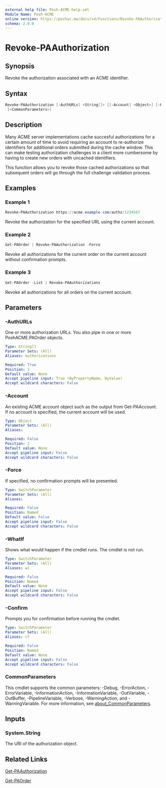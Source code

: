 ```yaml
---
external help file: Posh-ACME-help.xml
Module Name: Posh-ACME
online version: https://poshac.me/docs/v4/Functions/Revoke-PAAuthorization/
schema: 2.0.0
---
```


# Revoke-PAAuthorization

## Synopsis

Revoke the authorization associated with an ACME identifier.

## Syntax

```powershell
Revoke-PAAuthorization [-AuthURLs] <String[]> [[-Account] <Object>] [-Force] [-WhatIf] [-Confirm]
 [<CommonParameters>]
```

## Description

Many ACME server implementations cache succesful authorizations for a certain amount of time to avoid requiring an account to re-authorize identifiers for additional orders submitted during the cache window. This can make testing authorization challenges in a client more cumbersome by having to create new orders with uncached identifiers. 

This function allows you to revoke those cached authorizations so that subsequent orders will go through the full challenge validation process.

## Examples

### Example 1

```powershell
Revoke-PAAuthorization https://acme.example.com/authz/1234567
```

Revoke the authorization for the specified URL using the current account.

### Example 2

```powershell
Get-PAOrder | Revoke-PAAuthorization -Force
```

Revoke all authorizations for the current order on the current account without confirmation prompts.

### Example 3

```powershell
Get-PAOrder -List | Revoke-PAAuthorizations
```

Revoke all authorizations for all orders on the current account.

## Parameters

### -AuthURLs
One or more authorization URLs.
You also pipe in one or more PoshACME.PAOrder objects.

```yaml
Type: String[]
Parameter Sets: (All)
Aliases: authorizations

Required: True
Position: 1
Default value: None
Accept pipeline input: True (ByPropertyName, ByValue)
Accept wildcard characters: False
```

### -Account
An existing ACME account object such as the output from Get-PAAccount.
If no account is specified, the current account will be used.

```yaml
Type: Object
Parameter Sets: (All)
Aliases:

Required: False
Position: 2
Default value: None
Accept pipeline input: False
Accept wildcard characters: False
```

### -Force
If specified, no confirmation prompts will be presented.

```yaml
Type: SwitchParameter
Parameter Sets: (All)
Aliases:

Required: False
Position: Named
Default value: False
Accept pipeline input: False
Accept wildcard characters: False
```

### -WhatIf
Shows what would happen if the cmdlet runs.
The cmdlet is not run.

```yaml
Type: SwitchParameter
Parameter Sets: (All)
Aliases: wi

Required: False
Position: Named
Default value: None
Accept pipeline input: False
Accept wildcard characters: False
```

### -Confirm
Prompts you for confirmation before running the cmdlet.

```yaml
Type: SwitchParameter
Parameter Sets: (All)
Aliases: cf

Required: False
Position: Named
Default value: None
Accept pipeline input: False
Accept wildcard characters: False
```

### CommonParameters

This cmdlet supports the common parameters: -Debug, -ErrorAction, -ErrorVariable, -InformationAction, -InformationVariable, -OutVariable, -OutBuffer, -PipelineVariable, -Verbose, -WarningAction, and -WarningVariable. For more information, see [about_CommonParameters](http://go.microsoft.com/fwlink/?LinkID=113216).

## Inputs

### System.String
The URI of the authorization object.

## Related Links

[Get-PAAuthorization](Get-PAAuthorization.md)

[Get-PAOrder](Get-PAOrder.md)
